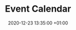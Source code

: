---
layout: inner
position: right
title: 'Event Calendar'
date: 2020-12-23 13:35:00 +01:00
categories: development
tags: [Vue.js, Laravel, Docker, Azure DevOps]
featured_image: '/img/posts/01_event-calendar-1908x947.png'
project_link: 'https://github.com/adamzv/TP1-project'
button_icon: 'github'
button_text: 'Visit Project'
lead_text: 'Team project focused on developing event based calendar for university using Vue.js, Laravel and Docker for deployment. Team consisted of 4 developers, I was the teamleader, frontend developer and I was also in charge of Azure CI/CD.'
---